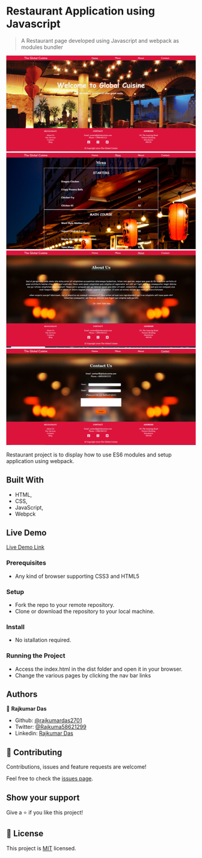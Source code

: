 # Restaurant Application using Javascript

> A Restaurant page developed using Javascript and webpack as modules bundler

![screenshot](./dist/images/home.png)
![screenshot](./dist/images/menu.png)
![screenshot](./dist/images/about.png)
![screenshot](./dist/images/contact.png)

Restaurant project is to display how to use ES6 modules and setup application using webpack.

## Built With

- HTML,
- CSS,
- JavaScript,
- Webpck

## Live Demo

[Live Demo Link](https://rawcdn.githack.com/rajkumardas2701/Restaurant_JS/af1748991bce2f8a60b11ac827788a9bcecc16ce/dist/index.html)

### Prerequisites
- Any kind of browser supporting CSS3 and HTML5

### Setup
- Fork the repo to your remote repository.
- Clone or download the repository to your local machine.

### Install
- No istallation required.

### Running the Project
- Access the index.html in the dist folder and open it in your browser.
- Change the various pages by clicking the nav bar links

## Authors

👤 **Rajkumar Das**

- Github: [@rajkumardas2701](https://github.com/rajkumardas2701)
- Twitter: [@Rajkuma58621299](https://twitter.com/Rajkuma58621299)
- Linkedin: [Rajkumar Das](https://www.linkedin.com/in/rajkumar-das-41308961/)

## 🤝 Contributing

Contributions, issues and feature requests are welcome!

Feel free to check the [issues page](https://github.com/rajkumardas2701/Restaurant_JS/issues).

## Show your support

Give a ⭐️ if you like this project!

## 📝 License

This project is [MIT](lic.url) licensed.
